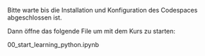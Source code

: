 
Bitte warte bis die Installation und Konfiguration des Codespaces abgeschlossen ist.

Dann öffne das folgende File um mit dem Kurs zu starten:

00_start_learning_python.ipynb